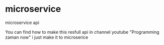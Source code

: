 # microservice
microservice api

You can find how to make this resfull api in channel youtube "Programming zaman now"
 i just make it to microserice